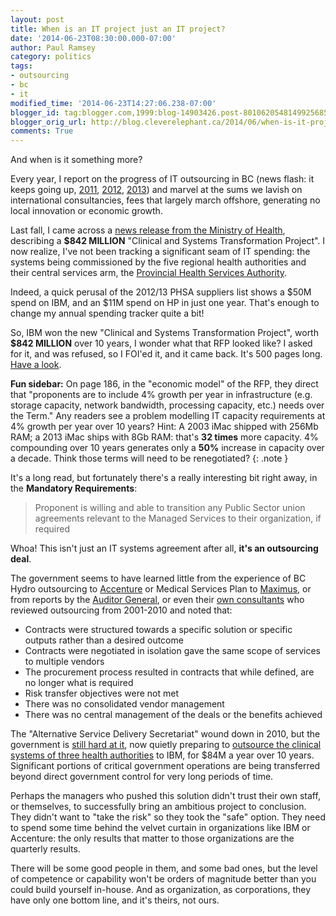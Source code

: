 ```yaml
---
layout: post
title: When is an IT project just an IT project?
date: '2014-06-23T08:30:00.000-07:00'
author: Paul Ramsey
category: politics
tags:
- outsourcing
- bc
- it
modified_time: '2014-06-23T14:27:06.238-07:00'
blogger_id: tag:blogger.com,1999:blog-14903426.post-8010620548149925685
blogger_orig_url: http://blog.cleverelephant.ca/2014/06/when-is-it-project-just-it-project.html
comments: True
---
```


And when is it something more?

Every year, I report on the progress of IT outsourcing in BC (news flash: it keeps going up, [2011](/2011/06/outsourcing-in-bc.html), [2012](/2012/07/bc-it-outsourcing-update.html), [2013](/2013/07/bc-it-outsourcing-201213.html)) and marvel at the sums we lavish on international consultancies, fees that largely march offshore, generating no local innovation or economic growth.

Last fall, I came across a [news release from the Ministry of Health](http://www.health.gov.bc.ca/library/publications/year/2013/capital-project-plan-clinical-systems-transformation.pdf), describing a **$842 MILLION** "Clinical and Systems Transformation Project". I now realize, I've not been tracking a significant seam of IT spending: the systems being commissioned by the five regional health authorities and their central services arm, the [Provincial Health Services Authority](https://www.phsa.ca).

Indeed, a quick perusal of the 2012/13 PHSA suppliers list shows a $50M spend on IBM, and an $11M spend on HP in just one year. That's enough to change my annual spending tracker quite a bit!

So, IBM won the new "Clinical and Systems Transformation Project", worth **$842 MILLION** over 10 years, I wonder what that RFP looked like? I asked for it, and was refused, so I FOI'ed it, and it came back. It's 500 pages long. [Have a look](http://s3.cleverelephant.ca.s3.amazonaws.com/PHSA%200017-14%20All%20Records%20(Redline).pdf).

**Fun sidebar:** On page 186, in the "economic model" of the RFP, they direct that "proponents are to include 4% growth per year in infrastructure (e.g. storage capacity, network bandwidth, processing capacity, etc.) needs over the Term." Any readers see a problem modelling IT capacity requirements at 4% growth per year over 10 years? Hint: A 2003 iMac shipped with 256Mb RAM; a 2013 iMac ships with 8Gb RAM: that's **32 times** more capacity. 4% compounding over 10 years generates only a **50%** increase in capacity over a decade. Think those terms will need to be renegotiated?
{: .note }

It's a long read, but fortunately there's a really interesting bit right away, in the **Mandatory Requirements**:

> Proponent is willing and able to transition any Public Sector union agreements relevant to the Managed Services to their organization, if required

Whoa! This isn't just an IT systems agreement after all, **it's an outsourcing deal**.

The government seems to have learned little from the experience of BC Hydro outsourcing to [Accenture](http://thetyee.ca/Opinion/2010/06/21/HydroContract/) or Medical Services Plan to [Maximus](http://www.huffingtonpost.ca/2013/02/28/outsourced-bc-msp-pharmacare-contracts_n_2783669.html), or from reports by the [Auditor General](http://www.bcauditor.com/pubs/2013/report11/health-benefits-operations-are-expected-benefits-being-a), or even their [own consultants](http://docs.openinfo.gov.bc.ca/D15989813A_Response_Package_CTZ-2012-00104.PDF) who reviewed outsourcing from 2001-2010 and noted that:

* Contracts were structured towards a specific solution or specific outputs rather than a desired outcome
* Contracts were negotiated in isolation gave the same scope of services to multiple vendors
* The procurement process resulted in contracts that while defined, are no longer what is required
* Risk transfer objectives were not met
* There was no consolidated vendor management
* There was no central management of the deals or the benefits achieved

The "Alternative Service Delivery Secretariat" wound down in 2010, but the government is [still hard at it](http://www.cio.gov.bc.ca/cio/strategic_partnerships/office/ASD_Summaries_Reports.page?/), now quietly preparing to [outsource the clinical systems of three health authorities](http://www.health.gov.bc.ca/library/publications/year/2013/capital-project-plan-clinical-systems-transformation.pdf) to IBM, for $84M a year over 10 years. Significant portions of critical government operations are being transferred beyond direct government control for very long periods of time.

Perhaps the managers who pushed this solution didn't trust their own staff, or themselves, to successfully bring an ambitious project to conclusion. They didn't want to "take the risk" so they took the "safe" option. They need to spend some time behind the velvet curtain in organizations like IBM or Accenture: the only results that matter to those organizations are the quarterly results. 

There will be some good people in them, and some bad ones, but the level of competence or capability won't be orders of magnitude better than you could build yourself in-house. And as organization, as corporations, they have only one bottom line, and it's theirs, not ours.